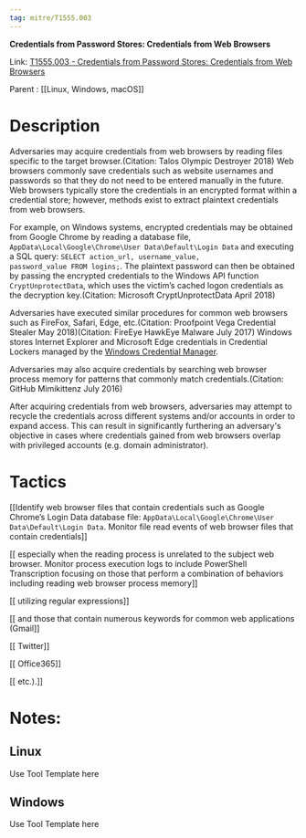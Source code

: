 ```yaml
---
tag: mitre/T1555.003
---
```


**Credentials from Password Stores: Credentials from Web Browsers**

Link: [T1555.003 - Credentials from Password Stores: Credentials from Web Browsers](https://attack.mitre.org/techniques/T1555/003)

Parent : [[Linux, Windows, macOS]]


# Description

Adversaries may acquire credentials from web browsers by reading files specific to the target browser.(Citation: Talos Olympic Destroyer 2018) Web browsers commonly save credentials such as website usernames and passwords so that they do not need to be entered manually in the future. Web browsers typically store the credentials in an encrypted format within a credential store; however, methods exist to extract plaintext credentials from web browsers.

For example, on Windows systems, encrypted credentials may be obtained from Google Chrome by reading a database file, <code>AppData\Local\Google\Chrome\User Data\Default\Login Data</code> and executing a SQL query: <code>SELECT action_url, username_value, password_value FROM logins;</code>. The plaintext password can then be obtained by passing the encrypted credentials to the Windows API function <code>CryptUnprotectData</code>, which uses the victim’s cached logon credentials as the decryption key.(Citation: Microsoft CryptUnprotectData April 2018)
 
Adversaries have executed similar procedures for common web browsers such as FireFox, Safari, Edge, etc.(Citation: Proofpoint Vega Credential Stealer May 2018)(Citation: FireEye HawkEye Malware July 2017) Windows stores Internet Explorer and Microsoft Edge credentials in Credential Lockers managed by the [Windows Credential Manager](https://attack.mitre.org/techniques/T1555/004).

Adversaries may also acquire credentials by searching web browser process memory for patterns that commonly match credentials.(Citation: GitHub Mimikittenz July 2016)

After acquiring credentials from web browsers, adversaries may attempt to recycle the credentials across different systems and/or accounts in order to expand access. This can result in significantly furthering an adversary's objective in cases where credentials gained from web browsers overlap with privileged accounts (e.g. domain administrator).

# Tactics


[[Identify web browser files that contain credentials such as Google Chrome’s Login Data database file: <code>AppData\Local\Google\Chrome\User Data\Default\Login Data</code>. Monitor file read events of web browser files that contain credentials]]

[[ especially when the reading process is unrelated to the subject web browser. Monitor process execution logs to include PowerShell Transcription focusing on those that perform a combination of behaviors including reading web browser process memory]]

[[ utilizing regular expressions]]

[[ and those that contain numerous keywords for common web applications (Gmail]]

[[ Twitter]]

[[ Office365]]

[[ etc.).]]


# Notes:

## Linux

Use Tool Template here

## Windows

Use Tool Template here